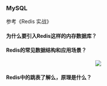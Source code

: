 ### MySQL

参考《Redis 实战》

#### 为什么要引入Redis这样的内存数据库？

#### Redis的常见数据结构和应用场景？
<div align="center"> <img src="./pic/redis_1.jpg"/> </div>

#### Redis中的跳表了解么，原理是什么？

